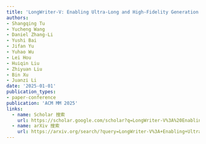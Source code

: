 ```yaml
---
title: 'LongWriter-V: Enabling Ultra-Long and High-Fidelity Generation in Vision-Language Models'
authors:
- Shangqing Tu
- Yucheng Wang
- Daniel Zhang-Li
- Yushi Bai
- Jifan Yu
- Yuhao Wu
- Lei Hou
- Huiqin Liu
- Zhiyuan Liu
- Bin Xu
- Juanzi Li
date: '2025-01-01'
publication_types:
- paper-conference
publication: 'ACM MM 2025'
links:
  - name: Scholar 搜索
    url: https://scholar.google.com/scholar?q=LongWriter-V%3A%20Enabling%20Ultra-Long%20and%20High-Fidelity%20Generation%20in%20Vision-Language%20Models
  - name: arXiv 搜索
    url: https://arxiv.org/search/?query=LongWriter-V%3A+Enabling+Ultra-Long+and+High-Fidelity+Generation+in+Vision-Language+Models&searchtype=all
---
```



